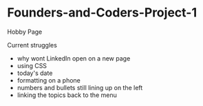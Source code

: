# Founders-and-Coders-Project-1
Hobby Page


Current struggles 
- why wont LinkedIn open on a new page 
- using CSS
- today's date
- formatting on a phone 
- numbers and bullets still lining up on the left
- linking the topics back to the menu
